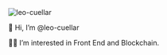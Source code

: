 <img src="https://komarev.com/ghpvc/?username=leo-cuellar&label=Profile+views&color=blue&style=flat-square" alt="leo-cuellar" />

👋 Hi, I’m @leo-cuellar

🧙‍♂️ I’m interested in Front End and Blockchain.
